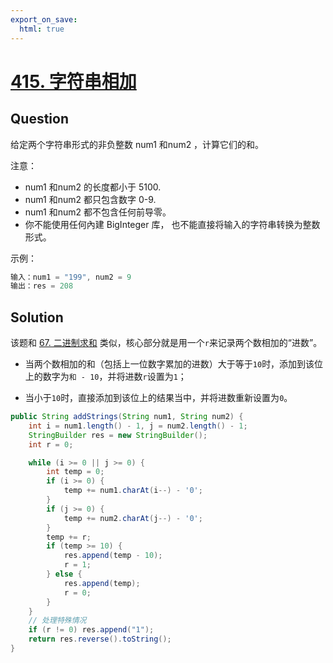 ```yaml
---
export_on_save:
  html: true
---
```


# [415. 字符串相加](https://leetcode-cn.com/problems/add-strings/)

## Question

给定两个字符串形式的非负整数 num1 和num2 ，计算它们的和。

注意：

- num1 和num2 的长度都小于 5100.
- num1 和num2 都只包含数字 0-9.
- num1 和num2 都不包含任何前导零。
- 你不能使用任何內建 BigInteger 库， 也不能直接将输入的字符串转换为整数形式。

示例：

```java
输入：num1 = "199", num2 = 9
输出：res = 208
```

## Solution

该题和 [67. 二进制求和](https://github.com/pushyzheng/Algorithms/tree/master/src/site/pushy/algorithms/leetcode/explore/string/addBinary) 类似，核心部分就是用一个`r`来记录两个数相加的“进数”。

- 当两个数相加的和（包括上一位数字累加的进数）大于等于`10`时，添加到该位上的数字为`和 - 10`，并将进数`r`设置为`1`；

- 当小于`10`时，直接添加到该位上的结果当中，并将进数重新设置为`0`。

```java
public String addStrings(String num1, String num2) {
    int i = num1.length() - 1, j = num2.length() - 1;
    StringBuilder res = new StringBuilder();
    int r = 0;

    while (i >= 0 || j >= 0) {
        int temp = 0;
        if (i >= 0) {
            temp += num1.charAt(i--) - '0';
        }
        if (j >= 0) {
            temp += num2.charAt(j--) - '0';
        }
        temp += r;
        if (temp >= 10) {
            res.append(temp - 10);
            r = 1;
        } else {
            res.append(temp);
            r = 0;
        }
    }
    // 处理特殊情况
    if (r != 0) res.append("1");
    return res.reverse().toString();
}
```